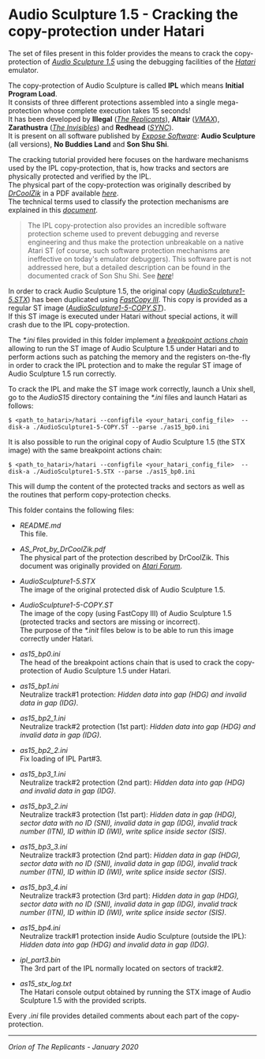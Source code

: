 # Audio Sculpture 1.5 - Cracking the copy-protection under Hatari

The set of files present in this folder provides the means to crack the
copy-protection of
*[Audio Sculpture 1.5](http://www.atarimania.com/utility-atari-st-audio-sculpture_25173.html)*
using the debugging facilities of the
*[Hatari](https://hatari.tuxfamily.org/)* emulator.

The copy-protection of Audio Sculpture is called **IPL** which means
**Initial Program Load**.  
It consists of three different protections assembled into a single
mega-protection whose complete execution takes 15 seconds!  
It has been developed by
**Illegal** (*[The Replicants](https://demozoo.org/groups/31491)*),
**Altair** (*[VMAX](https://demozoo.org/groups/31500)*),
**Zarathustra** (*[The Invisibles](https://demozoo.org/groups/39198)*)
and **Redhead** (*[SYNC](https://demozoo.org/groups/2256)*).  
It is present on all software published by
*[Expose Software](http://www.atarimania.com/pgelstsoft.awp?system=S&publisher=2865)*:
**Audio Sculpture** (all versions), **No Buddies Land** and **Son Shu Shi**.

The cracking tutorial provided here focuses on the hardware mechanisms used
by the IPL copy-protection, that is, how tracks and sectors are physically
protected and verified by the IPL.  
The physical part of the copy-protection was originally described by
*[DrCoolZik](https://info-coach.fr/atari/index.php)*
in a PDF available *[here](../../../raw/master/AudioS15/AS_Prot_by_DrCoolZik.pdf)*.  
The technical terms used to classify the protection mechanisms are explained in this
*[document](http://info-coach.fr/atari/documents/_mydoc/Atari-Copy-Protection.pdf)*.

> The IPL copy-protection also provides an incredible software protection
> scheme used to prevent debugging and reverse engineering and thus make
> the protection unbreakable on a native Atari ST (of course, such software
> protection mechanisms are ineffective on today's emulator debuggers).
> This software part is not addressed here, but a detailed description
> can be found in the documented crack of Son Shu Shi. See *[here](../SonShuSi/IPL.md)*!

In order to crack Audio Sculpture 1.5, the original copy
(*[AudioSculpture1-5.STX](../../../raw/master/AudioS15/AudioSculpture1-5.STX)*)
has been duplicated using
*[FastCopy III](https://demozoo.org/productions/127423/)*.
This copy is provided as a regular ST image
(*[AudioSculpture1-5-COPY.ST](../../../raw/master/AudioS15/AudioSculpture1-5-COPY.ST)*).  
If this ST image is executed under Hatari without special actions, it will
crash due to the IPL copy-protection.

The *\*.ini* files provided in this folder implement a
*[breakpoint actions chain](https://hatari.tuxfamily.org/doc/debugger.html#Chaining_breakpoints)*
allowing to run the ST image of Audio Sculpture 1.5 under Hatari and to
perform actions such as patching the memory and the registers on-the-fly
in order to crack the IPL protection and to make the regular ST image
of Audio Sculpture 1.5 run correctly.

To crack the IPL and make the ST image work correctly, launch a Unix
shell, go to the *AudioS15* directory containing the *\*.ini* files and
launch Hatari as follows:

    $ <path_to_hatari>/hatari --configfile <your_hatari_config_file>  --disk-a ./AudioSculpture1-5-COPY.ST --parse ./as15_bp0.ini

It is also possible to run the original copy of Audio Sculpture 1.5
(the STX image) with the same breakpoint actions chain:

    $ <path_to_hatari>/hatari --configfile <your_hatari_config_file>  --disk-a ./AudioSculpture1-5.STX --parse ./as15_bp0.ini

This will dump the content of the protected tracks and sectors as well as
the routines that perform copy-protection checks.

This folder contains the following files:

- *README.md*  
  This file.

- *AS_Prot_by_DrCoolZik.pdf*  
  The physical part of the protection described by DrCoolZik.
  This document was originally provided on
  *[Atari Forum](http://www.atari-forum.com/viewtopic.php?f=14&t=31939&start=200#p392169)*.

- *AudioSculpture1-5.STX*  
  The image of the original protected disk of Audio Sculpture 1.5.

- *AudioSculpture1-5-COPY.ST*  
  The image of the copy (using FastCopy III) of Audio Sculpture 1.5
  (protected tracks and sectors are missing or incorrect).  
  The purpose of the *\*.init* files below is to be able to run this image
  correctly under Hatari.

- *as15_bp0.ini*  
  The head of the breakpoint actions chain that is used to crack the
  copy-protection of Audio Sculpture 1.5 under Hatari.

- *as15_bp1.ini*  
  Neutralize track#1 protection:
  *Hidden data into gap (HDG) and invalid data in gap (IDG)*.

- *as15_bp2_1.ini*  
  Neutralize track#2 protection (1st part):
  *Hidden data into gap (HDG) and invalid data in gap (IDG)*.

- *as15_bp2_2.ini*  
  Fix loading of IPL Part#3.

- *as15_bp3_1.ini*  
  Neutralize track#2 protection (2nd part):
  *Hidden data into gap (HDG) and invalid data in gap (IDG)*.

- *as15_bp3_2.ini*  
  Neutralize track#3 protection (1st part):
  *Hidden data in gap (HDG), sector data with no ID (SNI),
  invalid data in gap (IDG), invalid track number (ITN),
  ID within ID (IWI), write splice inside sector (SIS)*.

- *as15_bp3_3.ini*  
  Neutralize track#3 protection (2nd part):
  *Hidden data in gap (HDG), sector data with no ID (SNI),
  invalid data in gap (IDG), invalid track number (ITN),
  ID within ID (IWI), write splice inside sector (SIS)*.

- *as15_bp3_4.ini*  
  Neutralize track#3 protection (3rd part):
  *Hidden data in gap (HDG), sector data with no ID (SNI),
  invalid data in gap (IDG), invalid track number (ITN),
  ID within ID (IWI), write splice inside sector (SIS)*.

- *as15_bp4.ini*  
  Neutralize track#1 protection inside Audio Sculpture (outside the IPL):
  *Hidden data into gap (HDG) and invalid data in gap (IDG)*.

- *ipl_part3.bin*  
  The 3rd part of the IPL normally located on sectors of track#2.

- *as15_stx_log.txt*  
  The Hatari console output obtained by running the STX image of
  Audio Sculpture 1.5 with the provided scripts.

Every *.ini* file provides detailed comments about each part of the
copy-protection.

---

*Orion of The Replicants - January 2020*
